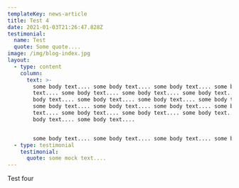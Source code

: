 ```yaml
---
templateKey: news-article
title: Test 4
date: 2021-01-03T21:26:47.828Z
testimonial:
  name: Test
  quote: Some quote....
image: /img/blog-index.jpg
layout:
  - type: content
    column:
      text: >-
        some body text.... some body text.... some body text.... some body
        text.... some body text.... some body text.... some body text.... some
        body text.... some body text.... some body text.... some body text....
        some body text.... some body text.... some body text.... some body
        text.... some body text.... some body text.... some body text.... some
        body text.... some body text.... 


        some body text.... some body text.... some body text.... some body text.... some body text.... some body text.... some body text.... some body text.... some body text.... some body text.... some body text.... some body text.... some body text.... some body text.... some body text.... some body text.... some body text.... some body text....
  - type: testimonial
    testimonial:
      quote: some mock text....
---
```

Test four